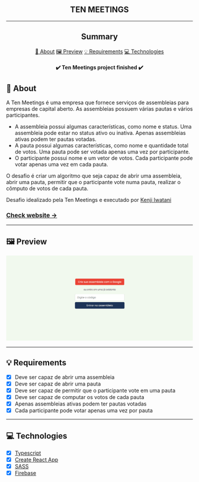 <section align="center">
    <h1>TEN MEETINGS</h1>
</section>

---

<h2 align="center">Summary</h2>

<p align="center">
    <a href="#about">📙 About</a>
    <a href="#preview">🖼️ Preview</a>
    <a href="#requirements">💡 Requirements</a>
    <a href="#technologies">💻 Technologies</a>
</p>

<h4 align="center">
   ✔️ Ten Meetings project finished ✔️
</h4>

<H2 id="about">📙 About</H2>

<p>A Ten Meetings é uma empresa que fornece serviços de assembleias para empresas de capital aberto. As assembleias possuem várias pautas e vários participantes.</p>
<ul>
<li>A assembleia possui algumas características, como nome e status. Uma assembleia pode estar no status ativo ou inativa. Apenas assembleias ativas podem ter pautas votadas.</li>
<li>A pauta possui algumas características, como nome e quantidade total de votos. Uma pauta pode ser votada apenas uma vez por participante.</li>
<li>O participante possui nome e um vetor de votos. Cada participante pode votar apenas uma vez em cada pauta.</li>
</ul>
<p>O desafio é criar um algoritmo que seja capaz de abrir uma assembleia, abrir uma pauta, permitir que o participante vote numa pauta, realizar o cômputo de votos de cada pauta.</p>
<p>Desafio idealizado pela Ten Meetings e executado por <a href="https://www.linkedin.com/in/kleverson-kenji-iwatani/">Kenji Iwatani</a></p>

<p>
    <h3><a href="https://ten-meetings.web.app/">Check website &rarr;</a></h3>
</p>

---

<H2 id="preview">🖼️ Preview</H2>

<section align="center">
    <img alt="ten-meetings website overview" src="preview.gif"/>
</section>

---

<H2 id="requirements">💡 Requirements</H2>

- [x] Deve ser capaz de abrir uma assembleia
- [x] Deve ser capaz de abrir uma pauta
- [x] Deve ser capaz de permitir que o participante vote em uma pauta
- [x] Deve ser capaz de computar os votos de cada pauta
- [x] Apenas assembleias ativas podem ter pautas votadas
- [x] Cada participante pode votar apenas uma vez por pauta

---

<H2 id="technologies">💻 Technologies</H2>

- [x] <a href="https://www.typescriptlang.org/">Typescript</a>
- [x] <a href="https://create-react-app.dev/">Create React App</a>
- [x] <a href="https://sass-lang.com/">SASS</a>
- [x] <a href="https://firebase.google.com/">Firebase</a>